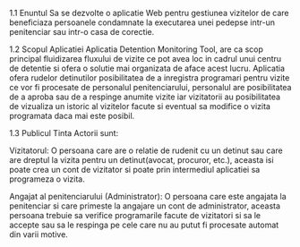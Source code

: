 1.1 Enuntul
Sa se dezvolte o aplicatie Web pentru gestiunea vizitelor de care beneficiaza persoanele condamnate la executarea unei pedepse intr-un penitenciar sau intr-o casa de corectie.

1.2 Scopul Aplicatiei
Aplicatia Detention Monitoring Tool, are ca scop principal fluidizarea fluxului de vizite ce pot avea loc in cadrul unui centru de detentie si ofera o solutie mai organizata de aface acest lucru.
Aplicatia ofera rudelor detinutilor posibilitatea de a inregistra programari pentru vizite ce vor fi procesate de personalul penitenciarului, personalul are posibilitatea de a aproba sau de a respinge anumite vizite iar vizitatorii au posibilitatea de vizualiza un istoric al vizitelor facute si eventual sa modifice o vizita programata daca mai este posibil.

1.3 Publicul Tinta
Actorii sunt:

Vizitatorul: O persoana care are o relatie de rudenit cu un detinut sau care are dreptul la vizita pentru un detinut(avocat, procuror, etc.), aceasta isi poate crea un cont de vizitator si poate prin intermediul aplicatiei sa programeza o vizita.

Angajat al penitenciarului (Administrator): O persoana care este angajata la penitenciar si care primeste la angajare un cont de administrator, aceasta persoana trebuie sa verifice programarile facute de vizitatori si sa le accepte sau sa le respinga pe cele care nu au putut fi procesate automat din varii motive.
